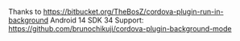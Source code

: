 Thanks to https://bitbucket.org/TheBosZ/cordova-plugin-run-in-background
Android 14 SDK 34 Support: https://github.com/brunochikuji/cordova-plugin-background-mode
